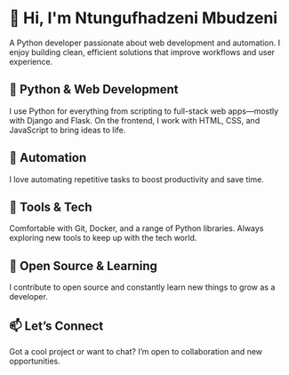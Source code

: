 # 👋 Hi, I'm Ntungufhadzeni Mbudzeni

A Python developer passionate about web development and automation. I enjoy building clean, efficient solutions that improve workflows and user experience.

## 🐍 Python & Web Development

I use Python for everything from scripting to full-stack web apps—mostly with Django and Flask. On the frontend, I work with HTML, CSS, and JavaScript to bring ideas to life.

## 🤖 Automation

I love automating repetitive tasks to boost productivity and save time.

## 🔧 Tools & Tech

Comfortable with Git, Docker, and a range of Python libraries. Always exploring new tools to keep up with the tech world.

## 🚀 Open Source & Learning

I contribute to open source and constantly learn new things to grow as a developer.

## 📫 Let’s Connect

Got a cool project or want to chat? I’m open to collaboration and new opportunities.
